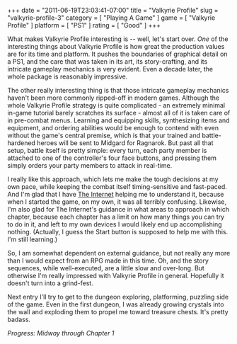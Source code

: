 +++
date = "2011-06-19T23:03:41-07:00"
title = "Valkyrie Profile"
slug = "valkyrie-profile-3"
category = [ "Playing A Game" ]
game = [ "Valkyrie Profile" ]
platform = [ "PS1" ]
rating = [ "Good" ]
+++

What makes Valkyrie Profile interesting is -- well, let's start over.  <i>One</i> of the interesting things about Valkyrie Profile is how great the production values are for its time and platform.  It pushes the boundaries of graphical detail on a PS1, and the care that was taken in its art, its story-crafting, and its intricate gameplay mechanics is very evident.  Even a decade later, the whole package is reasonably impressive.

The other really interesting thing is that those intricate gameplay mechanics haven't been more commonly ripped-off in modern games.  Although the whole Valkyrie Profile strategy is quite complicated - an extremely minimal in-game tutorial barely scratches its surface - almost all of it is taken care of in pre-combat menus.  Learning and equipping skills, synthesizing items and equipment, and ordering abilities would be enough to contend with even without the game's central premise, which is that your trained and battle-hardened heroes will be sent to Midgard for Ragnarok.  But past all that setup, battle itself is pretty simple: every turn, each party member is attached to one of the controller's four face buttons, and pressing them simply orders your party members to attack in real-time.

I really like this approach, which lets me make the tough decisions at my own pace, while keeping the combat itself timing-sensitive and fast-paced.  And I'm glad that I have <a href="http://www.gamefaqs.com/ps/199175-valkyrie-profile/faqs">The Internet</a> helping me to understand it, because when I started the game, on my own, it was all terribly confusing.  Likewise, I'm also glad for The Internet's guidance in what areas to approach in which chapter, because each chapter has a limit on how many things you can try to do in it, and left to my own devices I would likely end up accomplishing nothing.  (Actually, I guess the Start button is supposed to help me with this.  I'm still learning.)

So, I am somewhat dependent on external guidance, but not really any more than I would expect from an RPG made in this time.  Oh, and the story sequences, while well-executed, are a little slow and over-long.  But otherwise I'm really impressed with Valkyrie Profile in general.  Hopefully it doesn't turn into a grind-fest.

Next entry I'll try to get to the dungeon exploring, platforming, puzzling side of the game.  Even in the first dungeon, I was already growing crystals into the wall and exploding them to propel me toward treasure chests.  It's pretty badass.

<i>Progress: Midway through Chapter 1</i>